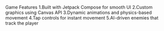  Game Features
 1.Built with Jetpack Compose for smooth UI
 2.Custom graphics using Canvas API 
 3.Dynamic animations and physics-based movement 
 4.Tap controls for instant movement
 5.AI-driven enemies that track the player 
